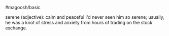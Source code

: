 #magoosh/basic

serene (adjective): calm and peaceful 
I'd never seen him so serene; usually, he was a knot of stress and anxiety from hours of trading on the 
stock exchange. 
